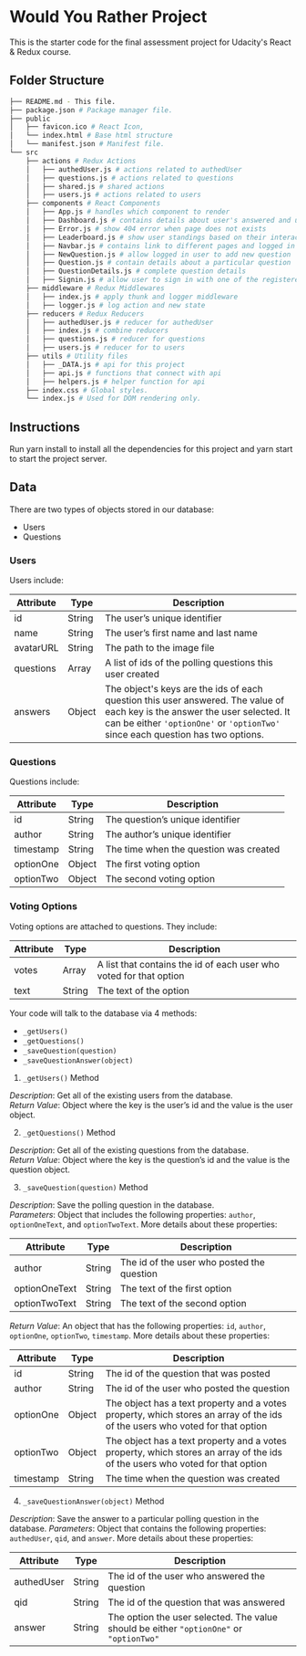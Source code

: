 # Would You Rather Project

This is the starter code for the final assessment project for Udacity's React & Redux course.

## Folder Structure
```bash
├── README.md - This file.
├── package.json # Package manager file.
├── public
│   ├── favicon.ico # React Icon,
│   └── index.html # Base html structure
│   └── manifest.json # Manifest file.
└── src
    ├── actions # Redux Actions
    │   ├── authedUser.js # actions related to authedUser
    │   ├── questions.js # actions related to questions
    │   ├── shared.js # shared actions
    │   ├── users.js # actions related to users
    ├── components # React Components
    │   ├── App.js # handles which component to render
    │   ├── Dashboard.js # contains details about user's answered and unanswered questions
    │   ├── Error.js # show 404 error when page does not exists
    │   ├── Leaderboard.js # show user standings based on their interaction with app
    │   ├── Navbar.js # contains link to different pages and logged in user
    │   ├── NewQuestion.js # allow logged in user to add new question
    │   ├── Question.js # contain details about a particular question
    │   ├── QuestionDetails.js # complete question details
    │   ├── Signin.js # allow user to sign in with one of the registered user
    ├── middleware # Redux Middlewares
    │   ├── index.js # apply thunk and logger middleware
    │   ├── logger.js # log action and new state
    ├── reducers # Redux Reducers
    │   ├── authedUser.js # reducer for authedUser
    │   ├── index.js # combine reducers
    │   ├── questions.js # reducer for questions
    │   ├── users.js # reducer for to users
    ├── utils # Utility files
    │   ├── _DATA.js # api for this project
    │   ├── api.js # functions that connect with api
    │   ├── helpers.js # helper function for api
    ├── index.css # Global styles.
    └── index.js # Used for DOM rendering only.
```

## Instructions
Run yarn install to install all the dependencies for this project and yarn start to start the project server.

## Data

There are two types of objects stored in our database:

* Users
* Questions

### Users

Users include:

| Attribute    | Type             | Description           |
|-----------------|------------------|-------------------         |
| id                 | String           | The user’s unique identifier |
| name          | String           | The user’s first name  and last name     |
| avatarURL  | String           | The path to the image file |
| questions | Array | A list of ids of the polling questions this user created|
| answers      | Object         |  The object's keys are the ids of each question this user answered. The value of each key is the answer the user selected. It can be either `'optionOne'` or `'optionTwo'` since each question has two options.

### Questions

Questions include:

| Attribute | Type | Description |
|-----------------|------------------|-------------------|
| id                  | String | The question’s unique identifier |
| author        | String | The author’s unique identifier |
| timestamp | String | The time when the question was created|
| optionOne | Object | The first voting option|
| optionTwo | Object | The second voting option|

### Voting Options

Voting options are attached to questions. They include:

| Attribute | Type | Description |
|-----------------|------------------|-------------------|
| votes             | Array | A list that contains the id of each user who voted for that option|
| text                | String | The text of the option |

Your code will talk to the database via 4 methods:

* `_getUsers()`
* `_getQuestions()`
* `_saveQuestion(question)`
* `_saveQuestionAnswer(object)`

1) `_getUsers()` Method

*Description*: Get all of the existing users from the database.  
*Return Value*: Object where the key is the user’s id and the value is the user object.

2) `_getQuestions()` Method

*Description*: Get all of the existing questions from the database.  
*Return Value*: Object where the key is the question’s id and the value is the question object.

3) `_saveQuestion(question)` Method

*Description*: Save the polling question in the database.  
*Parameters*:  Object that includes the following properties: `author`, `optionOneText`, and `optionTwoText`. More details about these properties:

| Attribute | Type | Description |
|-----------------|------------------|-------------------|
| author | String | The id of the user who posted the question|
| optionOneText| String | The text of the first option |
| optionTwoText | String | The text of the second option |

*Return Value*:  An object that has the following properties: `id`, `author`, `optionOne`, `optionTwo`, `timestamp`. More details about these properties:

| Attribute | Type | Description |
|-----------------|------------------|-------------------|
| id | String | The id of the question that was posted|
| author | String | The id of the user who posted the question|
| optionOne | Object | The object has a text property and a votes property, which stores an array of the ids of the users who voted for that option|
| optionTwo | Object | The object has a text property and a votes property, which stores an array of the ids of the users who voted for that option|
|timestamp|String | The time when the question was created|

4) `_saveQuestionAnswer(object)` Method

*Description*: Save the answer to a particular polling question in the database.
*Parameters*: Object that contains the following properties: `authedUser`, `qid`, and `answer`. More details about these properties:

| Attribute | Type | Description |
|-----------------|------------------|-------------------|
| authedUser | String | The id of the user who answered the question|
| qid | String | The id of the question that was answered|
| answer | String | The option the user selected. The value should be either `"optionOne"` or `"optionTwo"`|
